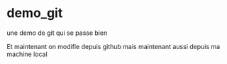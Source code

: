 # demo_git
une demo de git qui se passe bien

Et maintenant on modifie depuis github
mais maintenant aussi depuis ma machine local
